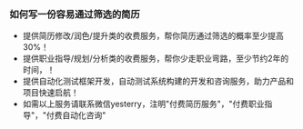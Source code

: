 ### 如何写一份容易通过筛选的简历
- 提供简历修改/润色/提升类的收费服务，帮你简历通过筛选的概率至少提高30%！
- 提供职业指导/规划/分析类的收费服务，帮你少走职业弯路，至少节约2年的时间，！
- 提供自动化测试框架开发，自动测试系统构建的开发和咨询服务，助力产品和项目快速启航！
- 如需以上服务请联系微信yesterry，注明"付费简历服务"，"付费职业指导"，"付费自动化咨询"
